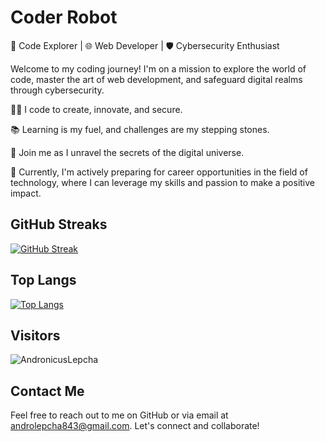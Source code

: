 # Coder Robot

🚀 Code Explorer | 🌐 Web Developer | 🛡️ Cybersecurity Enthusiast

Welcome to my coding journey! I'm on a mission to explore the world of code, master the art of web development, and safeguard digital realms through cybersecurity. 

👨‍💻 I code to create, innovate, and secure.

📚 Learning is my fuel, and challenges are my stepping stones.

🌟 Join me as I unravel the secrets of the digital universe.

💼 Currently, I'm actively preparing for career opportunities in the field of technology, where I can leverage my skills and passion to make a positive impact.



## GitHub Streaks

[![GitHub Streak](http://github-readme-streak-stats.herokuapp.com?user=AndronicusLepcha&theme=merko&background=000000)](https://git.io/streak-stats)

## Top Langs
[![Top Langs](https://github-readme-stats.vercel.app/api/top-langs/?username=AndronicusLepcha&layout=compact&theme=vision-friendly-dark)](https://github.com/anuraghazra/github-readme-stats)

## Visitors

<p align="left"> <img src="https://komarev.com/ghpvc/?username=AndronicusLepcha&label=Profile%20views&color=0e75b6&style=flat" alt="AndronicusLepcha" /> </p>

## Contact Me

Feel free to reach out to me on GitHub or via email at androlepcha843@gmail.com. Let's connect and collaborate!
